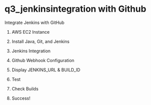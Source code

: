 # q3_jenkinsintegration with Github
Integrate Jenkins with GitHub 

1. AWS EC2 Instance

2. Install Java, Git, and Jenkins

3. Jenkins Integration

4. Github Webhook Configuration

5. Display JENKINS_URL & BUILD_ID

6. Test

7. Check Builds

8. Success!
